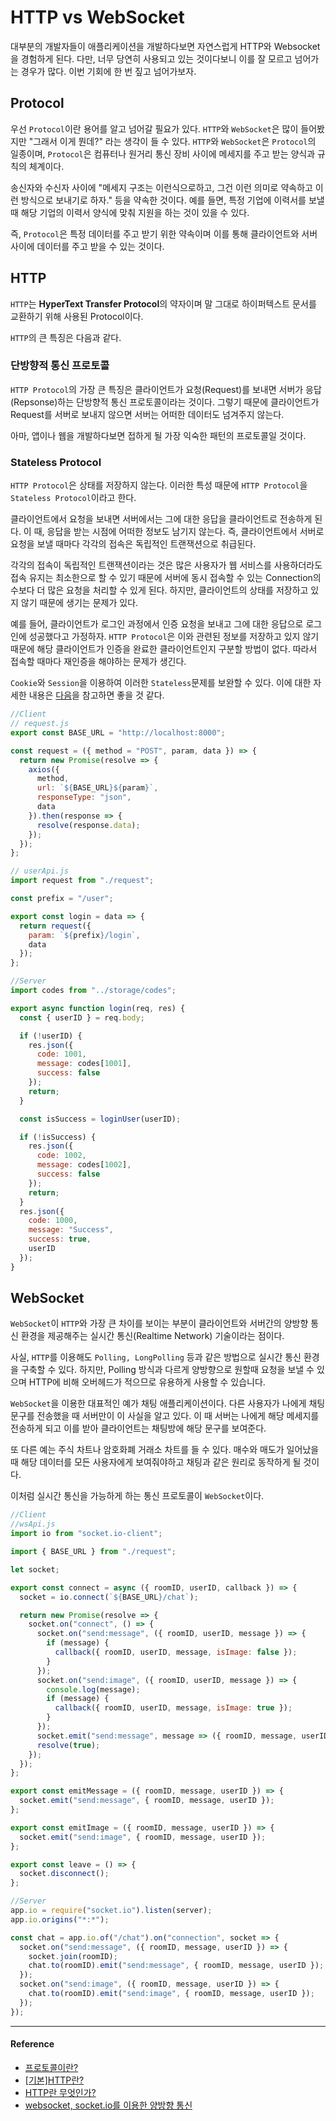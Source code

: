# HTTP vs WebSocket

대부분의 개발자들이 애플리케이션을 개발하다보면 자연스럽게 HTTP와 Websocket을 경험하게 된다. 다만, 너무 당연히 사용되고 있는 것이다보니 이를 잘 모르고 넘어가는 경우가 많다. 이번 기회에 한 번 짚고 넘어가보자.

## Protocol

우선 `Protocol`이란 용어를 알고 넘어갈 필요가 있다. `HTTP`와 `WebSocket`은 많이 들어봤지만 "그래서 이게 뭔데?" 라는 생각이 들 수 있다. `HTTP`와 `WebSocket`은 `Protocol`의 일종이며, `Protocol`은 컴퓨터나 원거리 통신 장비 사이에 메세지를 주고 받는 양식과 규칙의 체계이다.

송신자와 수신자 사이에 "메세지 구조는 이런식으로하고, 그건 이런 의미로 약속하고 이런 방식으로 보내기로 하자." 등을 약속한 것이다. 예를 들면, 특정 기업에 이력서를 보낼 때 해당 기업의 이력서 양식에 맞춰 지원을 하는 것이 있을 수 있다.

즉, `Protocol`은 특정 데이터를 주고 받기 위한 약속이며 이를 통해 클라이언트와 서버 사이에 데이터를 주고 받을 수 있는 것이다.

## HTTP

`HTTP`는 **HyperText Transfer Protocol**의 약자이며 말 그대로 하이퍼텍스트 문서를 교환하기 위해 사용된 Protocol이다.

`HTTP`의 큰 특징은 다음과 같다.

### 단방향적 통신 프로토콜

`HTTP Protocol`의 가장 큰 특징은 클라이언트가 요청(Request)를 보내면 서버가 응답(Repsonse)하는 단방향적 통신 프로토콜이라는 것이다. 그렇기 때문에 클라이언트가 Request를 서버로 보내지 않으면 서버는 어떠한 데이터도 넘겨주지 않는다.

아마, 앱이나 웹을 개발하다보면 접하게 될 가장 익숙한 패턴의 프로토콜일 것이다.

### Stateless Protocol

`HTTP Protocol`은 상태를 저장하지 않는다. 이러한 특성 때문에 `HTTP Protocol`을 `Stateless Protocol`이라고 한다.

클라이언트에서 요청을 보내면 서버에서는 그에 대한 응답을 클라이언트로 전송하게 된다. 이 때, 응답을 받는 시점에 어떠한 정보도 남기지 않는다. 즉, 클라이언트에서 서버로 요청을 보낼 때마다 각각의 접속은 독립적인 트랜잭션으로 취급된다.

각각의 접속이 독립적인 트랜잭션이라는 것은 많은 사용자가 웹 서비스를 사용하더라도 접속 유지는 최소한으로 할 수 있기 때문에 서버에 동시 접속할 수 있는 Connection의 수보다 더 많은 요청을 처리할 수 있게 된다. 하지만, 클라이언트의 상태를 저장하고 있지 않기 때문에 생기는 문제가 있다.

예를 들어, 클라이언트가 로그인 과정에서 인증 요청을 보내고 그에 대한 응답으로 로그인에 성공했다고 가정하자. `HTTP Protocol`은 이와 관련된 정보를 저장하고 있지 않기 때문에 해당 클라이언트가 인증을 완료한 클라이언트인지 구분할 방법이 없다. 따라서 접속할 때마다 재인증을 해야하는 문제가 생긴다.

`Cookie`와 `Session`을 이용하여 이러한 `Stateless`문제를 보완할 수 있다. 이에 대한 자세한 내용은 [다음](https://github.com/Im-D/Dev-Docs/blob/master/Network/Cookie%EC%99%80%20Session%20%EA%B7%B8%EB%A6%AC%EA%B3%A0%20Redis.md#cookie%EC%99%80-session)을 참고하면 좋을 것 같다.

```js
//Client
// request.js
export const BASE_URL = "http://localhost:8000";

const request = ({ method = "POST", param, data }) => {
  return new Promise(resolve => {
    axios({
      method,
      url: `${BASE_URL}${param}`,
      responseType: "json",
      data
    }).then(response => {
      resolve(response.data);
    });
  });
};

// userApi.js
import request from "./request";

const prefix = "/user";

export const login = data => {
  return request({
    param: `${prefix}/login`,
    data
  });
};
```

```js
//Server
import codes from "../storage/codes";

export async function login(req, res) {
  const { userID } = req.body;

  if (!userID) {
    res.json({
      code: 1001,
      message: codes[1001],
      success: false
    });
    return;
  }

  const isSuccess = loginUser(userID);

  if (!isSuccess) {
    res.json({
      code: 1002,
      message: codes[1002],
      success: false
    });
    return;
  }
  res.json({
    code: 1000,
    message: "Success",
    success: true,
    userID
  });
}
```

## WebSocket

`WebSocket`이 `HTTP`와 가장 큰 차이를 보이는 부분이 클라이언트와 서버간의 양방향 통신 환경을 제공해주는 실시간 통신(Realtime Network) 기술이라는 점이다.

사실, `HTTP`를 이용해도 `Polling, LongPolling` 등과 같은 방법으로 실시간 통신 환경을 구축할 수 있다. 하지만, Polling 방식과 다르게 양방향으로 원할때 요청을 보낼 수 있으며 HTTP에 비해 오버헤드가 적으므로 유용하게 사용할 수 있습니다.

`WebSocket`을 이용한 대표적인 예가 채팅 애플리케이션이다. 다른 사용자가 나에게 채팅 문구를 전송했을 때 서버만이 이 사실을 알고 있다. 이 때 서버는 나에게 해당 메세지를 전송하게 되고 이를 받아 클라이언트는 채팅방에 해당 문구를 보여준다.

또 다른 예는 주식 차트나 암호화폐 거래소 차트를 들 수 있다. 매수와 매도가 일어났을 때 해당 데이터를 모든 사용자에게 보여줘야하고 채팅과 같은 원리로 동작하게 될 것이다.

이처럼 실시간 통신을 가능하게 하는 통신 프로토콜이 `WebSocket`이다.

```js
//Client
//wsApi.js
import io from "socket.io-client";

import { BASE_URL } from "./request";

let socket;

export const connect = async ({ roomID, userID, callback }) => {
  socket = io.connect(`${BASE_URL}/chat`);

  return new Promise(resolve => {
    socket.on("connect", () => {
      socket.on("send:message", ({ roomID, userID, message }) => {
        if (message) {
          callback({ roomID, userID, message, isImage: false });
        }
      });
      socket.on("send:image", ({ roomID, userID, message }) => {
        console.log(message);
        if (message) {
          callback({ roomID, userID, message, isImage: true });
        }
      });
      socket.emit("send:message", message => ({ roomID, message, userID }));
      resolve(true);
    });
  });
};

export const emitMessage = ({ roomID, message, userID }) => {
  socket.emit("send:message", { roomID, message, userID });
};

export const emitImage = ({ roomID, message, userID }) => {
  socket.emit("send:image", { roomID, message, userID });
};

export const leave = () => {
  socket.disconnect();
};
```

```js
//Server
app.io = require("socket.io").listen(server);
app.io.origins("*:*");

const chat = app.io.of("/chat").on("connection", socket => {
  socket.on("send:message", ({ roomID, message, userID }) => {
    socket.join(roomID);
    chat.to(roomID).emit("send:message", { roomID, message, userID });
  });
  socket.on("send:image", ({ roomID, message, userID }) => {
    chat.to(roomID).emit("send:image", { roomID, message, userID });
  });
});
```

---

#### Reference

- [프로토콜이란?](https://asfirstalways.tistory.com/85)
- [[기본]HTTP란?](https://helloworld-88.tistory.com/38)
- [HTTP란 무엇인가?](https://velog.io/@surim014/HTTP%EB%9E%80-%EB%AC%B4%EC%97%87%EC%9D%B8%EA%B0%80)
- [websocket, socket.io를 이용한 양방향 통신](http://www.secmem.org/blog/2019/08/17/websocket-socketio/)
